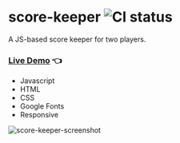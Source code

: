# score-keeper ![CI status](https://img.shields.io/badge/style-flat-green.svg?longCache=true&style=flat)
A JS-based score keeper for two players.<br>
### [Live Demo](http://github.allaev.com/score-keeper/) :point_left:

- Javascript
- HTML
- CSS
- Google Fonts
- Responsive

![score-keeper-screenshot](https://user-images.githubusercontent.com/34710484/37217134-8390495c-23de-11e8-9c90-28ec168a2f22.jpg)
